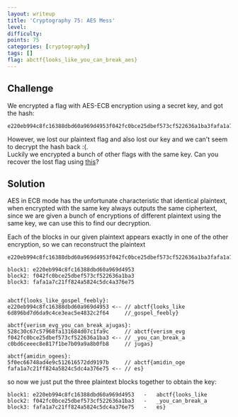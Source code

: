 ```yaml
---
layout: writeup
title: 'Cryptography 75: AES Mess'
level:
difficulty:
points: 75
categories: [cryptography]
tags: []
flag: abctf{looks_like_you_can_break_aes}
---
```

## Challenge

We encrypted a flag with AES-ECB encryption using a secret key, and got
the hash:

    e220eb994c8fc16388dbd60a969d4953f042fc0bce25dbef573cf522636a1ba3fafa1a7c21ff824a5824c5dc4a376e75

However, we lost our plaintext flag and also lost our key and we can't
seem to decrypt the hash back :(.  
Luckily we encrypted a bunch of other flags with the same key. Can you
recover the lost flag using [this](writeupfiles/aesmess.txt)?

## Solution

AES in ECB mode has the unfortunate characteristic that identical
plaintext, when encrypted with the same key always outputs the same
ciphertext,  
since we are given a bunch of encryptions of different plaintext using
the same key, we can use this to find our decryption.

Each of the blocks in our given plaintext appears exactly in one of the
other encryption, so we can reconstruct the plaintext

    e220eb994c8fc16388dbd60a969d4953f042fc0bce25dbef573cf522636a1ba3fafa1a7c21ff824a5824c5dc4a376e75
    
    block1: e220eb994c8fc16388dbd60a969d4953
    block2: f042fc0bce25dbef573cf522636a1ba3
    block3: fafa1a7c21ff824a5824c5dc4a376e75
    
    
    abctf{looks_like_gospel_feebly}:
    e220eb994c8fc16388dbd60a969d4953 <-- // abctf{looks_like
    6d896bd7d6da9c4ce3eac5e4832c2f64     //_gospel_feebly}
    
    abctf{verism_evg_you_can_break_ajugas}:
    528c30c67c57968fa131684d07c1fa9c     // abctf{verism_evg
    f042fc0bce25dbef573cf522636a1ba3 <-- // _you_can_break_a
    c0bd6ceeec8e817f1be7b09a9a8b0fb8     // jugas}
    
    abctf{amidin_ogees}:
    5f0ec66748ad4e9c512616572dd9197b     // abctf{amidin_oge
    fafa1a7c21ff824a5824c5dc4a376e75 <-- // es}

so now we just put the three plaintext blocks together to obtain the
key:

    block1: e220eb994c8fc16388dbd60a969d4953   -   abctf{looks_like
    block2: f042fc0bce25dbef573cf522636a1ba3   -   _you_can_break_a
    block3: fafa1a7c21ff824a5824c5dc4a376e75   -   es}